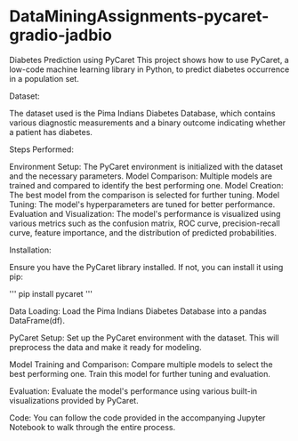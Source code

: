 # DataMiningAssignments-pycaret-gradio-jadbio

Diabetes Prediction using PyCaret
This project shows how to use PyCaret, a low-code machine learning library in Python, to predict diabetes occurrence in a population set.

Dataset:

The dataset used is the Pima Indians Diabetes Database, which contains various diagnostic measurements and a binary outcome indicating whether a patient has diabetes.

Steps Performed:

Environment Setup: The PyCaret environment is initialized with the dataset and the necessary parameters.
Model Comparison: Multiple models are trained and compared to identify the best performing one.
Model Creation: The best model from the comparison is selected for further tuning.
Model Tuning: The model's hyperparameters are tuned for better performance.
Evaluation and Visualization: The model's performance is visualized using various metrics such as the confusion matrix, ROC curve, precision-recall curve, feature importance, and the distribution of predicted probabilities.

Installation:

Ensure you have the PyCaret library installed. If not, you can install it using pip:

'''
pip install pycaret
'''

Data Loading:
Load the Pima Indians Diabetes Database into a pandas DataFrame(df).

PyCaret Setup:
Set up the PyCaret environment with the dataset. This will preprocess the data and make it ready for modeling.

Model Training and Comparison:
Compare multiple models to select the best performing one. Train this model for further tuning and evaluation.

Evaluation:
Evaluate the model's performance using various built-in visualizations provided by PyCaret.

Code:
You can follow the code provided in the accompanying Jupyter Notebook to walk through the entire process.





